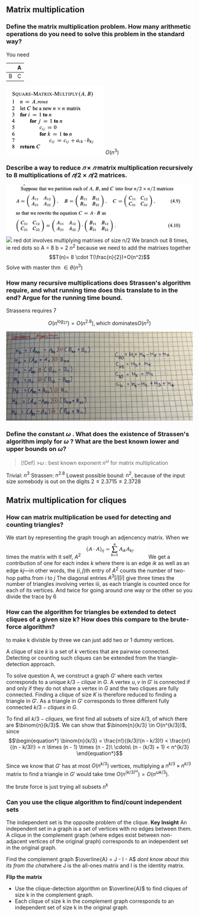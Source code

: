 ## Matrix multiplication

### Define the matrix multiplication problem. How many arithmetic operations do you need to solve this problem in the standard way?

You need

|     | A   |
| --- | --- |
| B   | C   |

![](pics/dd.png)
$O(n^3)$

### Describe a way to reduce $𝑛 × 𝑛$ matrix multiplication recursively to 8 multiplications of $𝑛/2 × 𝑛/2$ matrices.

![](pics/ddd.png)
![](pics/IMG_2702.jpeg|500)
red dot involves multiplying matrixes of size n/2
We branch out 8 times, ie red dots
so A = 8
b = 2
$n^2$ because we need to add the matrixes together
$$T(n)= 8 \cdot T(\frac{n}{2})+O(n^2)$$
Solve with master thm
$\in \theta (n^3)$

### How many recursive multiplications does Strassen's algorithm require, and what running time does this translate to in the end? Argue for the running time bound.

Strassens requires 7

$$O(n^{log_27})=O(n^{2.8}), \text{which dominates}O(n^2)$$

![](pics/IMG_2704.jpeg)

### Define the constant $\omega$ . What does the existence of Strassen's algorithm imply for $\omega$ ? What are the best known lower and upper bounds on $\omega$?

> [!Def] >$\omega$ : best known exponent $n^\omega$ for matrix multiplication

Trivial: $n^3$
Strassen: $n^{2.8}$
Lowest possible bound: $n^2$, because of the input size
somebody is out on the digits $2 \leq 2.3715 \leq 2.3728$

## Matrix multiplication for cliques

### How can matrix multiplication be used for detecting and counting triangles?

We start by representing the graph trough an adjencency matrix.
When we times the matrix with it self, $A^2$
![](pics/ggfbg.png)
We get a contribution of one for each index $k$ where there is an edge $ik$ as well as an edge $kj$—in other words, the $(i, j)$th entry of $A^2$ counts the number of two-hop paths from $i$ to $j$
The diagonal entries $A^3[i][i]$ give three times the number of triangles involving vertex iii, as each triangle is counted once for each of its vertices.
And twice for going around one way or the other
so you divide the trace by 6

### How can the algorithm for triangles be extended to detect cliques of a given size k? How does this compare to the brute-force algorithm?
to make k divisble by three we can just add two or 1 dummy vertices. 

A clique of size $k$ is a set of $k$ vertices that are pairwise connected. Detecting or counting such cliques can be extended from the triangle-detection approach.

To solve question A, we construct a graph $G'$ where each vertex corresponds to a unique $k/3-clique$  in $G$. A vertex $u,v$ in $G'$ is connected if and only if they do not share a vertex in $G$ and the two cliques are fully connected. Finding a clique of size $K$ is therefore reduced to finding a triangle in $G'$. As a triangle in $G'$ corresponds to three different fully connected $k/3-cliques$ in $G$.

To find all $k/3-cliques$, we first find all subsets of size $k/3$, of which there are $\binom{n}{k/3}$. We can show that $\binom{n}{k/3} \in O(n^{k/3})$, since
$$\begin{equation*}
    \binom{n}{k/3} = \frac{n!}{(k/3)!(n - k/3)!} < \frac{n!}{(n - k/3)!} = n \times (n - 1) \times (n - 2)\ \cdots\ (n - (k/3) + 1) < n^{k/3}
\end{equation*}$$



Since we know that $G'$ has at most $O(n^{k/3})$ vertices, multiplying a $n^{k/3} \times n^{k/3}$ matrix to find a triangle in $G'$ would take time $O(n^{(k/3)^\omega}) = O(n^{\omega k/3})$.


 the brute force is just trying all subsets  $n^k$

### Can you use the clique algorithm to find/count independent sets

The independent set is the opposite problem of the clique.
**Key Insight**
An independent set in a graph is a set of vertices with no edges between them. A clique in the complement graph (where edges exist between non-adjacent vertices of the original graph) corresponds to an independent set in the original graph.

Find the complement graph $\overline{A} = J - I - A$ *dont know about this its from the chat*where J is the all-ones matrix and I is the identity matrix.

**Flip the matrix**

- Use the clique-detection algorithm on $\overline{A}$ to find cliques of size k in the complement graph.
- Each clique of size k in the complement graph corresponds to an independent set of size k in the original graph.
